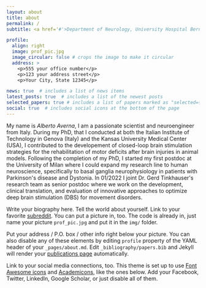 ```yaml
---
layout: about
title: about
permalink: /
subtitle: <a href='#'>Department of Neurology, University Hospital Bern, Freiburgstrasse 16, 3010 Bern, Switzerland</a>

profile:
  align: right
  image: prof_pic.jpg
  image_circular: false # crops the image to make it circular
  address: >
    <p>555 your office number</p>
    <p>123 your address street</p>
    <p>Your City, State 12345</p>

news: true  # includes a list of news items
latest_posts: true  # includes a list of the newest posts
selected_papers: true # includes a list of papers marked as "selected={true}"
social: true  # includes social icons at the bottom of the page
---
```



My name is *Alberto Averna*, I am a passionate scientist and neuroengineer from Italy. During my PhD, that I conducted at both the Italian Institute of Technology in Genova (Italy) and the Kansas University Medical Center (USA), I contributed to the developement of closed-loop brain stimulation strategies for the rehabilitation of motor deficits after brain injuries in animal models. Following the completion of my PhD, I started my first postdoc at the University of Milan where I could expand my research line to human neuroscience, specifically to basal ganglia neurophysiology in patients with Parkinson's disease and Dystonia. In 01/2022 I joint Dr. Gerd Tinkhauser's research team as senior postdoc where we work on the development, clinical translation, and evaluation of innovative approaches to optimize deep brain stimulation (DBS) for movement disorders.


Write your biography here. Tell the world about yourself. Link to your favorite [subreddit](http://reddit.com). You can put a picture in, too. The code is already in, just name your picture `prof_pic.jpg` and put it in the `img/` folder.

Put your address / P.O. box / other info right below your picture. You can also disable any of these elements by editing `profile` property of the YAML header of your `_pages/about.md`. Edit `_bibliography/papers.bib` and Jekyll will render your [publications page](/al-folio/publications/) automatically.

Link to your social media connections, too. This theme is set up to use [Font Awesome icons](http://fortawesome.github.io/Font-Awesome/) and [Academicons](https://jpswalsh.github.io/academicons/), like the ones below. Add your Facebook, Twitter, LinkedIn, Google Scholar, or just disable all of them.
